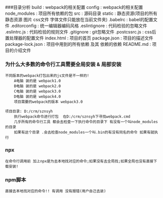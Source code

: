 ###目录分析
   build  : webpack的相关配置
   config : webpack的相关配置
   node_modules : 项目所有依赖的包
   src   : 源码目录
   static : 静态资源(项目的所有静态资源 图片 css文件 字体文件只能放在当前文件夹)
  .babelrc : babel的配置文件
  .editorconfig : 统一编辑器编码风格
  .eslintignore : 代码检验的忽略文件
  .eslintrc.js  : 代码检验的规则文件
  .gitignore    : git忽略文件
  .postcssrc.js : css后置处理器的配置文件
   index.html    : 项目的首页
   package.json  : 项目的描述文件
   package-lock.json : 项目中用到的所有依赖 及其 依赖的依赖
   README.md    : 项目的介绍文件

### 为什么大多数的命令行工具需要全局安装 & 局部安装

    不同版本的webpack打包出来的js文件是不一样的!
        A电脑 装的是 webpack1.0
        B电脑 装的是 webpack2.0
        C电脑 装的是 webpack3.0
        D电脑 装的是 webpack4.0
        项目需要的webpack的版本 webpack3.0

    项目目录: D:/crm/sznsyh
        执行webpack命令进行打包  在D:/crm/sznsyh下寻找webpack.cmd
        几乎所有的命令行工具 都会去检查一下执行命令的目录下 有没有一个叫node_modules的目录
        如果有这个目录 .会去检查node_modules一个叫.bin的有没有同名的命令 如果有就执行

### npx
    在命令行调用前 加上npx是为去本地找对应的命令;如果没有去全局找;如果全局也没有直接下载安装!

### npm脚本
    直接去本地找对应的命令!! 有调用 没有报错(用户自己去装)